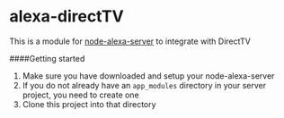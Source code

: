 # alexa-directTV
This is a module for [node-alexa-server](https://github.com/bbrookfield/node-alexa-server) to integrate with DirectTV

####Getting started

1. Make sure you have downloaded and setup your node-alexa-server
2. If you do not already have an `app_modules` directory in your server project, you need to create one
3. Clone this project into that directory
